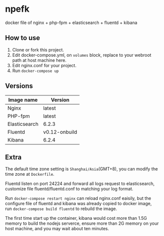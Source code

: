 npefk
====
docker file of nginx + php-fpm + elasticsearch + fluentd + kibana

How to use
----
1. Clone or fork this project.
2. Edit docker-compose.yml, on ```volumes``` block, replace to your webroot path at host machine here.
3. Edit nginx.conf for your project.
4. Run ```docker-compose up```

Versions
----
|Image name|Version|
|---|---|
|Nginx|latest|
|PHP-fpm|latest|
|Elasticsearch|6.2.3|
|Fluentd|v0.12-onbuild|
|Kibana|6.2.4|

Extra
----
The default time zone setting is ```Shanghai/Asia```(GMT+8), you can modify the time zone at ```Dockerfile```.

Fluentd listen on port 24224 and forward all logs request to elasticsearch, customize file fluentd/fluentd.conf to matching your log format.

Run ```docker-compose restart nginx``` can reload nginx.conf eaisily, but the configure file of fluentd and kibana was already copied to docker image, run ```docker-compose build fluentd``` to rebuild the image.

The first time start up the container, kibana would cost more than 1.5G memory to build the nodejs serverce, ensure more than 2G memory on your host machine, and you may wait about ten minutes.
